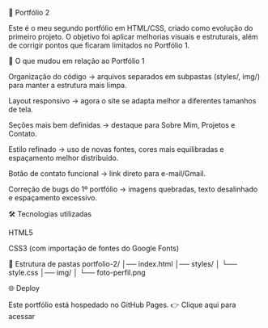 📌 Portfólio 2

Este é o meu segundo portfólio em HTML/CSS, criado como evolução do primeiro projeto.
O objetivo foi aplicar melhorias visuais e estruturais, além de corrigir pontos que ficaram limitados no Portfólio 1.

🚀 O que mudou em relação ao Portfólio 1

Organização do código → arquivos separados em subpastas (styles/, img/) para manter a estrutura mais limpa.

Layout responsivo → agora o site se adapta melhor a diferentes tamanhos de tela.

Seções mais bem definidas → destaque para Sobre Mim, Projetos e Contato.

Estilo refinado → uso de novas fontes, cores mais equilibradas e espaçamento melhor distribuído.

Botão de contato funcional → link direto para e-mail/Gmail.

Correção de bugs do 1º portfólio → imagens quebradas, texto desalinhado e espaçamento excessivo.

🛠️ Tecnologias utilizadas

HTML5

CSS3 (com importação de fontes do Google Fonts)

📂 Estrutura de pastas
portfolio-2/
│── index.html
│── styles/
│   └── style.css
│── img/
│   └── foto-perfil.png

🌐 Deploy

Este portfólio está hospedado no GitHub Pages.
👉 Clique aqui para acessar

